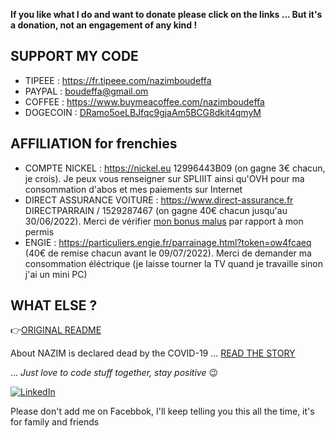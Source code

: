 **If you like what I do and want to donate please click on the links ... But it's a donation, not an engagement of any kind !**

## SUPPORT MY CODE

* TIPEEE : https://fr.tipeee.com/nazimboudeffa
* PAYPAL : boudeffa@gmail.om
* COFFEE : https://www.buymeacoffee.com/nazimboudeffa
* DOGECOIN : [DRamo5oeLBJfqc9gjaAm5BCG8dkit4qmyM](https://dogechain.info/address/DRamo5oeLBJfqc9gjaAm5BCG8dkit4qmyM)

## AFFILIATION for frenchies

* COMPTE NICKEL : https://nickel.eu 12996443B09 (on gagne 3€ chacun, je crois). Je peux vous renseigner sur SPLIIIT ainsi qu'OVH pour ma consommation d'abos et mes paiements sur Internet
* DIRECT ASSURANCE VOITURE : https://www.direct-assurance.fr DIRECTPARRAIN / 1529287467 (on gagne 40€ chacun jusqu'au 30/06/2022). Merci de vérifier [mon bonus malus](dVp1v2uPMS.png) par rapport à mon permis 
* ENGIE : https://particuliers.engie.fr/parrainage.html?token=ow4fcaeq (40€ de remise chacun avant le 09/07/2022). Merci de demander ma consommation éléctrique (je laisse tourner la TV quand je travaille sinon j'ai un mini PC)

## WHAT ELSE ?

👉[ORIGINAL README](https://github.com/nazimboudeffa/nazimboudeffa/blob/main/README-more.md)

About NAZIM is declared dead by the COVID-19 ... [READ THE STORY](https://nazimboudeffa.livejournal.com/tag/covid)

... *Just love to code stuff together, stay positive* 😉

<a href="https://www.linkedin.com/in/boudeffa/" target="_blank"><img src="https://img.shields.io/badge/linkedin-%230077B5.svg?&style=for-the-badge&logo=linkedin&logoColor=white" alt="LinkedIn" /></a>
  
Please don't add me on Facebbok, I'll keep telling you this all the time, it's for family and friends
